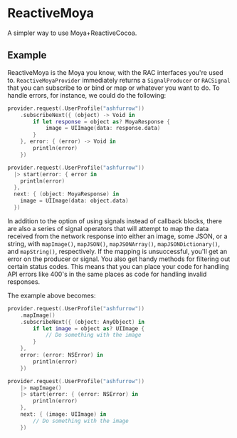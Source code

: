 # ReactiveMoya
A simpler way to use Moya+ReactiveCocoa.

Example
------------------------

ReactiveMoya is the Moya you know, with the RAC interfaces you're used to. `ReactiveMoyaProvider` immediately returns a `SignalProducer` or `RACSignal` that you can subscribe to or bind or map or whatever you want to
do. To handle errors, for instance, we could do the following:

```swift
provider.request(.UserProfile("ashfurrow"))
    .subscribeNext({ (object) -> Void in
        if let response = object as? MoyaResponse {
            image = UIImage(data: response.data)
        }
    }, error: { (error) -> Void in
        println(error)
    })
```

```swift
provider.request(.UserProfile("ashfurrow"))
  |> start(error: { error in
    println(error)
  }, 
  next: { (object: MoyaResponse) in
    image = UIImage(data: object.data)
  })
```

In addition to the option of using signals instead of callback blocks, there are
also a series of signal operators that will attempt to map the data received 
from the network response into either an image, some JSON, or a string, with 
`mapImage()`, `mapJSON()`, `mapJSONArray()`, `mapJSONDictionary()`, and `mapString()`, respectively.
If the mapping is unsuccessful, you'll get an error on the producer or signal. You also get handy methods for
filtering out certain status codes. This means that you can place your code for 
handling API errors like 400's in the same places as code for handling invalid 
responses. 

The example above becomes:
```swift
provider.request(.UserProfile("ashfurrow"))
    .mapImage()
    .subscribeNext({ (object: AnyObject) in
        if let image = object as? UIImage {
            // Do something with the image
        }
    },
    error: (error: NSError) in
        println(error)
    })
```

```swift
provider.request(.UserProfile("ashfurrow"))
    |> mapImage()
    |> start(error: { (error: NSError) in
        println(error)
    },
    next: { (image: UIImage) in
        // Do something with the image
    })
  
```
